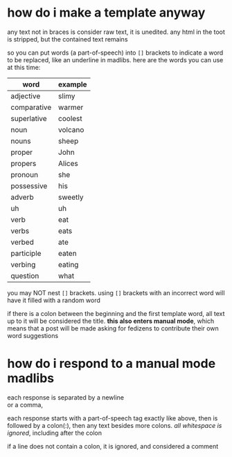 how do i make a template anyway
===============================

any text not in braces is consider raw text, it is unedited. any html in the
toot is stripped, but the contained text remains

so you can put words (a part-of-speech) into `[]` brackets to indicate a word to
be replaced, like an underline in madlibs. here are the words you can use at
this time:

| word        | example |
| ----------- | ------- |
| adjective   | slimy   |
| comparative | warmer  |
| superlative | coolest |
| noun        | volcano |
| nouns       | sheep   |
| proper      | John    |
| propers     | Alices  |
| pronoun     | she     |
| possessive  | his     |
| adverb      | sweetly |
| uh          | uh      |
| verb        | eat     |
| verbs       | eats    |
| verbed      | ate     |
| participle  | eaten   |
| verbing     | eating  |
| question    | what    |

you may NOT nest `[]` brackets. using `[]` brackets with an incorrect word will
have it filled with a random word

if there is a colon between the beginning and the first template word, all
text up to it will be considered the title. **this also enters manual mode**,
which means that a post will be made asking for fedizens to contribute their own
word suggestions

how do i respond to a manual mode madlibs
=========================================

each response is separated by a newline  
or a comma,

each response starts with a part-of-speech tag exactly like above, then is
followed by a colon(:), then any text besides more colons. *all whitespace
is ignored*, including after the colon

if a line does not contain a colon, it is ignored, and considered a comment

